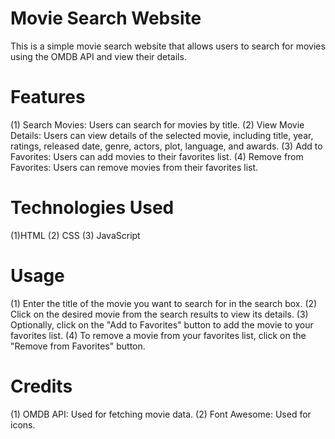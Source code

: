 # Movie Search Website
This is a simple movie search website that allows users to search for movies using the OMDB API and view their details.
# Features
(1) Search Movies: Users can search for movies by title.
(2) View Movie Details: Users can view details of the selected movie, including title, year, ratings, released date, genre, actors, plot, language, and awards.
(3) Add to Favorites: Users can add movies to their favorites list.
(4) Remove from Favorites: Users can remove movies from their favorites list.
# Technologies Used
(1)HTML
(2) CSS
(3) JavaScript
# Usage
(1) Enter the title of the movie you want to search for in the search box.
(2) Click on the desired movie from the search results to view its details.
(3) Optionally, click on the "Add to Favorites" button to add the movie to your favorites list.
(4) To remove a movie from your favorites list, click on the "Remove from Favorites" button.
# Credits
(1) OMDB API: Used for fetching movie data.
(2) Font Awesome: Used for icons.
